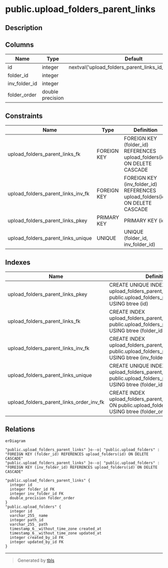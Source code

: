 # public.upload_folders_parent_links

## Description

## Columns

| Name | Type | Default | Nullable | Children | Parents | Comment |
| ---- | ---- | ------- | -------- | -------- | ------- | ------- |
| id | integer | nextval('upload_folders_parent_links_id_seq'::regclass) | false |  |  |  |
| folder_id | integer |  | true |  | [public.upload_folders](public.upload_folders.md) |  |
| inv_folder_id | integer |  | true |  | [public.upload_folders](public.upload_folders.md) |  |
| folder_order | double precision |  | true |  |  |  |

## Constraints

| Name | Type | Definition |
| ---- | ---- | ---------- |
| upload_folders_parent_links_fk | FOREIGN KEY | FOREIGN KEY (folder_id) REFERENCES upload_folders(id) ON DELETE CASCADE |
| upload_folders_parent_links_inv_fk | FOREIGN KEY | FOREIGN KEY (inv_folder_id) REFERENCES upload_folders(id) ON DELETE CASCADE |
| upload_folders_parent_links_pkey | PRIMARY KEY | PRIMARY KEY (id) |
| upload_folders_parent_links_unique | UNIQUE | UNIQUE (folder_id, inv_folder_id) |

## Indexes

| Name | Definition |
| ---- | ---------- |
| upload_folders_parent_links_pkey | CREATE UNIQUE INDEX upload_folders_parent_links_pkey ON public.upload_folders_parent_links USING btree (id) |
| upload_folders_parent_links_fk | CREATE INDEX upload_folders_parent_links_fk ON public.upload_folders_parent_links USING btree (folder_id) |
| upload_folders_parent_links_inv_fk | CREATE INDEX upload_folders_parent_links_inv_fk ON public.upload_folders_parent_links USING btree (inv_folder_id) |
| upload_folders_parent_links_unique | CREATE UNIQUE INDEX upload_folders_parent_links_unique ON public.upload_folders_parent_links USING btree (folder_id, inv_folder_id) |
| upload_folders_parent_links_order_inv_fk | CREATE INDEX upload_folders_parent_links_order_inv_fk ON public.upload_folders_parent_links USING btree (folder_order) |

## Relations

```mermaid
erDiagram

"public.upload_folders_parent_links" }o--o| "public.upload_folders" : "FOREIGN KEY (folder_id) REFERENCES upload_folders(id) ON DELETE CASCADE"
"public.upload_folders_parent_links" }o--o| "public.upload_folders" : "FOREIGN KEY (inv_folder_id) REFERENCES upload_folders(id) ON DELETE CASCADE"

"public.upload_folders_parent_links" {
  integer id
  integer folder_id FK
  integer inv_folder_id FK
  double_precision folder_order
}
"public.upload_folders" {
  integer id
  varchar_255_ name
  integer path_id
  varchar_255_ path
  timestamp_6__without_time_zone created_at
  timestamp_6__without_time_zone updated_at
  integer created_by_id FK
  integer updated_by_id FK
}
```

---

> Generated by [tbls](https://github.com/k1LoW/tbls)
